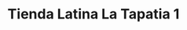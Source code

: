 ---
title: "Tienda Latina La Tapatia 1"
url: /virginia-beach/tienda-latina-la-tapatia-1/
shop: supermarket
---